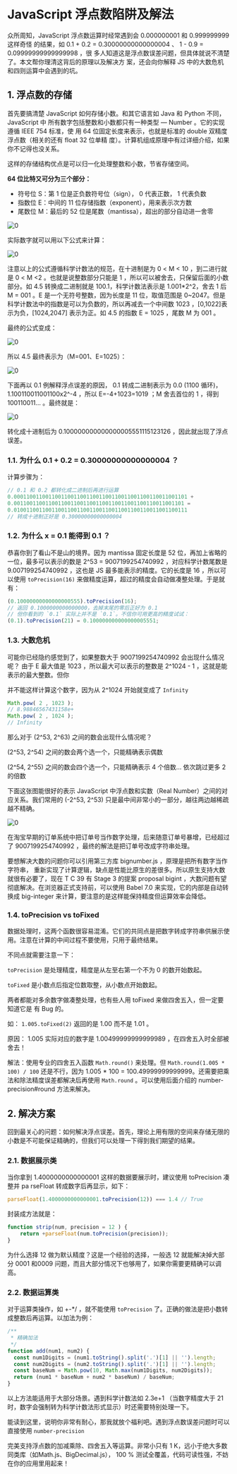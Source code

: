 # JavaScript 浮点数陷阱及解法

众所周知，JavaScript 浮点数运算时经常遇到会 0.000000001 和 0.999999999 这样奇怪
的结果，如 0.1 + 0.2 = 0.30000000000000004 、 1 - 0.9 = 0.09999999999999998 ，很
多人知道这是浮点数误差问题，但具体就说不清楚了。本文帮你理清这背后的原理以及解决方
案，还会向你解释 JS 中的大数危机和四则运算中会遇到的坑。

## 1. 浮点数的存储

首先要搞清楚 JavaScript 如何存储小数。和其它语言如 Java 和 Python 不同，JavaScript 中
所有数字包括整数和小数都只有一种类型 — Number 。它的实现遵循 IEEE 754 标准，使
用 64 位固定⻓度来表示，也就是标准的 double 双精度浮点数（相关的还有 float 32 位单精
度）。计算机组成原理中有过详细介绍，如果你不记得也没关系。

这样的存储结构优点是可以归一化处理整数和小数，节省存储空间。

**64 位比特又可分为三个部分：**
* 符号位 S：第 1 位是正负数符号位（sign）， 0 代表正数， 1 代表负数
* 指数位 E：中间的 11 位存储指数（exponent），用来表示次方数
* 尾数位 M：最后的 52 位是尾数（mantissa），超出的部分自动进一舍零

![0](./images/float-0.png)

实际数字就可以用以下公式来计算：

![0](./images/float-1.png)

注意以上的公式遵循科学计数法的规范，在十进制是为 0 < M < 10 ，到二进行就是 0 < M <2 。也就是说整数部分只能是 1 ，所以可以被舍去，只保留后面的小数部分。如 4.5 转换成二进制就是 100.1，科学计数法表示是 1.001*2^2，舍去 1 后 M = 001 。E 是一个无符号整数，因为⻓度是 11 位，取值范围是 0~2047。但是科学计数法中的指数是可以为负数的，所以再减去一个中间数 1023 ，[0,1022]表示为负，[1024,2047] 表示为正。如 4.5 的指数 E = 1025 ，尾数 M 为 001 。

最终的公式变成：

![0](./images/float-2.png)

所以 4.5 最终表示为（M=001、E=1025）：

![0](./images/float-3.png)

下面再以 0.1 例解释浮点误差的原因， 0.1 转成二进制表示为 0.0 (1100 循环)， 1.100110011001100x2^-4 ，所以 E=-4+1023=1019 ；M 舍去首位的 1 ，得到 100110011... 。最终就是：

![0](./images/float-4.png)

转化成十进制后为 0.100000000000000005551115123126 ，因此就出现了浮点误差。

### 1.1. 为什么 0.1 + 0.2 = 0.30000000000000004 ？

计算步骤为：

```js
// 0.1 和 0.2 都转化成二进制后再进行运算
0.0001100110011001100110011001100110011001100110011001101 +
0.001100110011001100110011001100110011001100110011001101 =
0.0100110011001100110011001100110011001100110011001100111
// 转成十进制正好是 0.30000000000000004
```

### 1.2. 为什么 x = 0.1 能得到 0.1 ？

恭喜你到了看山不是山的境界。因为 mantissa 固定⻓度是 52 位，再加上省略的一位，最多可以表示的数是 2^53 = 9007199254740992 ，对应科学计数尾数是 9.007199254740992 ，这也是 JS 最多能表示的精度。它的⻓度是 16 ，所以可以使用 `toPrecision(16)` 来做精度运算，超过的精度会自动做凑整处理。于是就有：

```js
(0.10000000000000000555).toPrecision(16);
// 返回 0.1000000000000000，去掉末尾的零后正好为 0.1
// 但你看到的 `0.1` 实际上并不是 `0.1`。不信你可用更高的精度试试：
(0.1).toPrecision(21) = 0.100000000000000005551;
```

### 1.3. 大数危机

可能你已经隐约感觉到了，如果整数大于 9007199254740992 会出现什么情况呢？ 由于 E 最大值是 1023 ，所以最大可以表示的整数是 2^1024 - 1 ，这就是能表示的最大整数。但你

并不能这样计算这个数字，因为从 2^1024 开始就变成了 `Infinity`

```js
Math.pow( 2 , 1023 );
// 8.98846567431158e+
Math.pow( 2 , 1024 );
// Infinity
```

那么对于 (2^53, 2^63) 之间的数会出现什么情况呢？

(2^53, 2^54) 之间的数会两个选一个，只能精确表示偶数

(2^54, 2^55) 之间的数会四个选一个，只能精确表示 4 个倍数... 依次跳过更多 2 的倍数

下面这张图能很好的表示 JavaScript 中浮点数和实数（Real Number）之间的对应关系。我们常用的 (-2^53, 2^53) 只是最中间非常小的一部分，越往两边越稀疏越不精确。

![0](./images/float-5.jpg)

在淘宝早期的订单系统中把订单号当作数字处理，后来随意订单号暴增，已经超过了 9007199254740992 ，最终的解法是把订单号改成字符串处理。

要想解决大数的问题你可以引用第三方库 bignumber.js ，原理是把所有数字当作字符串，
重新实现了计算逻辑，缺点是性能比原生的差很多。所以原生支持大数就很有必要了，现在 T
C 39 有 Stage 3 的提案 proposal bigint ，大数问题有望彻底解决。在浏览器正式支持前，可以使用 Babel 7.0 来实现，它的内部是自动转换成 big-integer 来计算，要注意的是这样能保持精度但运算效率会降低。

### 1.4. toPrecision vs toFixed

数据处理时，这两个函数很容易混淆。它们的共同点是把数字转成字符串供展示使用。注意在计算的中间过程不要使用，只用于最终结果。

不同点就需要注意一下：

`toPrecision` 是处理精度，精度是从左至右第一个不为 0 的数开始数起。

`toFixed` 是小数点后指定位数取整，从小数点开始数起。

两者都能对多余数字做凑整处理，也有些人用 toFixed 来做四舍五入，但一定要知道它是
有 Bug 的。

如： `1.005.toFixed(2)` 返回的是 1.00 而不是 1.01 。

原因： 1.005 实际对应的数字是 1.00499999999999989 ，在四舍五入时全部被舍去！

解法：使用专业的四舍五入函数 `Math.round()` 来处理。但 `Math.round(1.005 * 100) / 100` 还是不行，因为 1.005 * 100 = 100.49999999999999。还需要把乘法和除法精度误差都解决后再使用 `Math.round` 。可以使用后面介绍的 number-precision#round 方法来解决。

## 2. 解决方案

回到最关心的问题：如何解决浮点误差。首先，理论上用有限的空间来存储无限的小数是不可能保证精确的，但我们可以处理一下得到我们期望的结果。

### 2.1. 数据展示类

当你拿到 1.4000000000000001 这样的数据要展示时，建议使用 toPrecision 凑整并 pa
rseFloat 转成数字后再显示，如下：
```js
parseFloat(1.4000000000000001.toPrecision(12)) === 1.4 // True
```

封装成方法就是：
```js
function strip(num, precision = 12 ) {
    return +parseFloat(num.toPrecision(precision));
}
```

为什么选择 12 做为默认精度？这是一个经验的选择，一般选 12 就能解决掉大部分 0001 和0009 问题，而且大部分情况下也够用了，如果你需要更精确可以调高。

### 2.2. 数据运算类

对于运算类操作，如 +-*/ ，就不能使用 `toPrecision` 了。正确的做法是把小数转成整数后再运算。以加法为例：

```js
/**
 * 精确加法
 */
function add(num1, num2) {
  const num1Digits = (num1.toString().split('.')[1] || '').length;
  const num2Digits = (num2.toString().split('.')[1] || '').length;
  const baseNum = Math.pow(10, Math.max(num1Digits, num2Digits));
  return (num1 * baseNum + num2 * baseNum) / baseNum;
}
```

以上方法能适用于大部分场景。遇到科学计数法如 2.3e+1 （当数字精度大于 21 时，数字会强制转为科学计数法形式显示）时还需要特别处理一下。

能读到这里，说明你非常有耐心，那我就放个福利吧。遇到浮点数误差问题时可以直接使用 `number-precision`

完美支持浮点数的加减乘除、四舍五入等运算。非常小只有 1 K，远小于绝大多数同类库（如Math.js、BigDecimal.js）， 100 % 测试全覆盖，代码可读性强，不妨在你的应用里用起来！




